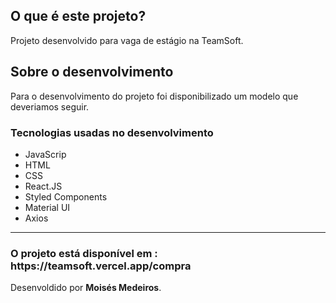 <h2>O que é este projeto?</h2>
<p>Projeto desenvolvido para vaga de estágio na TeamSoft.</p>


<h2>Sobre o desenvolvimento</h2>

<p>Para o desenvolvimento do projeto foi disponibilizado um modelo que deveriamos seguir.</p>

<h3>Tecnologias  usadas no desenvolvimento</h3>
<ul>
    <li>JavaScrip</li>
    <li>HTML</li>
    <li>CSS</li>
    <li>React.JS</li>
    <li>Styled Components</li>
    <li>Material UI</li>
    <li>Axios</li>
</ul>

<hr>

<h3>O projeto está disponível em : https://teamsoft.vercel.app/compra </h3>


<span style="text-align:center;">Desenvoldido por <b>Moisés Medeiros</b>.<span>
